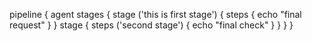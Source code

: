 pipeline {
 agent 
  stages {
   stage ('this is first stage') {
    steps {
     echo "final request"
     }
    }
  stage {
   steps ('second stage') {
    echo "final check"
    }
   }
  }
}
